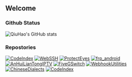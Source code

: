 ## Welcome

### Github Status

![QiuHao's GitHub stats](https://github-readme-stats.vercel.app/api?username=qiuhaotc&theme=default&show_icons=true)

<!--
**qiuhaotc/qiuhaotc** is a ✨ _special_ ✨ repository because its `README.md` (this file) appears on your GitHub profile.

Here are some ideas to get you started:

- 🔭 I’m currently working on ...
- 🌱 I’m currently learning ...
- 👯 I’m looking to collaborate on ...
- 🤔 I’m looking for help with ...
- 💬 Ask me about ...
- 📫 How to reach me: ...
- 😄 Pronouns: ...
- ⚡ Fun fact: ...
-->

### Repostories

[![CodeIndex](https://github-readme-stats.vercel.app/api/pin/?username=qiuhaotc&repo=CodeIndex)](https://github.com/qiuhaotc/CodeIndex)
[![WebSSH](https://github-readme-stats.vercel.app/api/pin/?username=qiuhaotc&repo=WebSSH)](https://github.com/qiuhaotc/WebSSH)
[![ProtectEyes](https://github-readme-stats.vercel.app/api/pin/?username=qiuhaotc&repo=ProtectEyes)](https://github.com/qiuhaotc/ProtectEyes)
[![frp_android](https://github-readme-stats.vercel.app/api/pin/?username=qiuhaotc&repo=frp_android)](https://github.com/qiuhaotc/frp_android)
[![AnHuiLianTongIPTV](https://github-readme-stats.vercel.app/api/pin/?username=qiuhaotc&repo=AnHuiLianTongIPTV)](https://github.com/qiuhaotc/AnHuiLianTongIPTV)
[![FiveGSwitch](https://github-readme-stats.vercel.app/api/pin/?username=qiuhaotc&repo=FiveGSwitch)](https://github.com/qiuhaotc/FiveGSwitch)
[![WebhookUtilities](https://github-readme-stats.vercel.app/api/pin/?username=qiuhaotc&repo=WebhookUtilities)](https://github.com/qiuhaotc/WebhookUtilities)
[![ChineseDialects](https://github-readme-stats.vercel.app/api/pin/?username=qiuhaotc&repo=ChineseDialects)](https://github.com/qiuhaotc/ChineseDialects)
[![CodeIndex](https://github-readme-stats.vercel.app/api/pin/?username=qiuhaotc&repo=CodeIndex)](https://github.com/qiuhaotc/CodeIndex)
